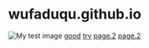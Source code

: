 <!DOCTYPE html>
# wufaduqu.github.io
<html>
  <head>
    <meta charset="utf-8"/>
  </head>
  <body>
    <img src="https://www.freeiconspng.com/uploads/mozilla-firefox-icon-0.png" alt="My test image">
    <a href="https://youtu.be/dQw4w9WgXcQ">good</a>
    <a href="https://youtu.be/CLUPkcLQm64">try</a>
    <a href="123.html">page.2</a>
    <a href="Y.123.html">page.2</a>
  </body>
</html>
